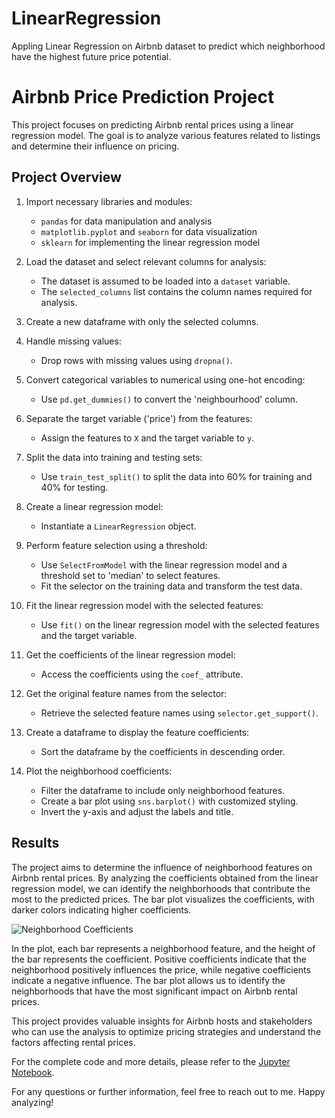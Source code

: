 # LinearRegression
Appling Linear Regression on Airbnb dataset to predict which neighborhood have the highest future price potential.

# Airbnb Price Prediction Project

This project focuses on predicting Airbnb rental prices using a linear regression model. The goal is to analyze various features related to listings and determine their influence on pricing.

## Project Overview

1. Import necessary libraries and modules:
    - `pandas` for data manipulation and analysis
    - `matplotlib.pyplot` and `seaborn` for data visualization
    - `sklearn` for implementing the linear regression model

2. Load the dataset and select relevant columns for analysis:
    - The dataset is assumed to be loaded into a `dataset` variable.
    - The `selected_columns` list contains the column names required for analysis.

3. Create a new dataframe with only the selected columns.

4. Handle missing values:
    - Drop rows with missing values using `dropna()`.

5. Convert categorical variables to numerical using one-hot encoding:
    - Use `pd.get_dummies()` to convert the 'neighbourhood' column.

6. Separate the target variable ('price') from the features:
    - Assign the features to `X` and the target variable to `y`.

7. Split the data into training and testing sets:
    - Use `train_test_split()` to split the data into 60% for training and 40% for testing.

8. Create a linear regression model:
    - Instantiate a `LinearRegression` object.

9. Perform feature selection using a threshold:
    - Use `SelectFromModel` with the linear regression model and a threshold set to 'median' to select features.
    - Fit the selector on the training data and transform the test data.

10. Fit the linear regression model with the selected features:
    - Use `fit()` on the linear regression model with the selected features and the target variable.

11. Get the coefficients of the linear regression model:
    - Access the coefficients using the `coef_` attribute.

12. Get the original feature names from the selector:
    - Retrieve the selected feature names using `selector.get_support()`.

13. Create a dataframe to display the feature coefficients:
    - Sort the dataframe by the coefficients in descending order.

14. Plot the neighborhood coefficients:
    - Filter the dataframe to include only neighborhood features.
    - Create a bar plot using `sns.barplot()` with customized styling.
    - Invert the y-axis and adjust the labels and title.

## Results

The project aims to determine the influence of neighborhood features on Airbnb rental prices. By analyzing the coefficients obtained from the linear regression model, we can identify the neighborhoods that contribute the most to the predicted prices. The bar plot visualizes the coefficients, with darker colors indicating higher coefficients.

![Neighborhood Coefficients](path/to/neighborhood_coefficients_plot.png)

In the plot, each bar represents a neighborhood feature, and the height of the bar represents the coefficient. Positive coefficients indicate that the neighborhood positively influences the price, while negative coefficients indicate a negative influence. The bar plot allows us to identify the neighborhoods that have the most significant impact on Airbnb rental prices.

This project provides valuable insights for Airbnb hosts and stakeholders who can use the analysis to optimize pricing strategies and understand the factors affecting rental prices.

For the complete code and more details, please refer to the [Jupyter Notebook](path/to/your/notebook.ipynb).

For any questions or further information, feel free to reach out to me. Happy analyzing!

